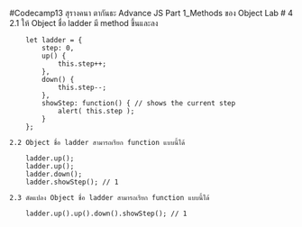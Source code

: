 #Codecamp13
สุรางคนา ตากันธะ
Advance JS Part 1_Methods ของ Object Lab # 4
    2.1  ให้ Object ชื่อ ladder มี method ขึ้นและลง

        let ladder = {
            step: 0,
            up() {
                this.step++;
            },
            down() {
                this.step--;
            },
            showStep: function() { // shows the current step
                alert( this.step );
            }
        };

    2.2 Object ชื่อ ladder สามารถเรียก function แบบนี้ได้

        ladder.up();
        ladder.up();
        ladder.down();
        ladder.showStep(); // 1

    2.3 ดัดแปลง Object ชื่อ ladder สามารถเรียก function แบบนี้ได้

        ladder.up().up().down().showStep(); // 1